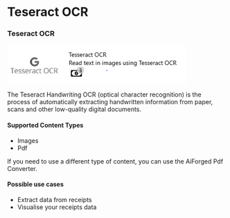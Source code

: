# Teseract OCR

### Teseract OCR

![](../.gitbook/assets/45.png)

The Teseract Handwriting OCR \(optical character recognition\) is the process of automatically extracting handwritten information from paper, scans and other low-quality digital documents.

####  Supported Content Types

* Images
* Pdf

If you need to use a different type of content, you can use the AiForged Pdf Converter.

#### Possible use cases

* Extract data from receipts
* Visualise your receipts data

